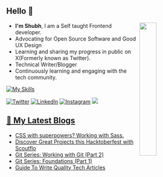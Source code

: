 ## Hello 👋 

<img width="30%" align='right' src="https://i.giphy.com/media/10IEUy0f5V3WLu/giphy.webp">

<!-- Introduction -->
- **I'm Shubh**, I am a Self taught Frontend developer.
- Advocating for Open Source Software and Good UX Design 
- Learning and sharing my progress in public on X(Formerly known as Twitter).</a>
- Technical Writer/Blogger
- Continuously learning and engaging with the tech community.

<!-- My Skills -->
[![My Skills](https://skillicons.dev/icons?i=html,css,sass,bootstrap,tailwind,js,bash,git,figma,netlify,vscode,xd&perline=6)](https://skillicons.dev)

<!-- Socials stats -->
[![Twitter](https://img.shields.io/badge/Twitter-%231DA1F2.svg?logo=Twitter&logoColor=white)](https://twitter.com/shubhstwt)  [![LinkedIn](https://img.shields.io/badge/LinkedIn-%230077B5.svg?logo=linkedin&logoColor=white)](https://linkedin.com/in/shubhsharma19)
[![Instagram](https://img.shields.io/badge/Instagram-%23E4405F.svg?logo=Instagram&logoColor=white)](https://instagram.com/shubhsig)
<a href="https://ko-fi.com/shubhsharma19"><img src="https://img.shields.io/badge/buy%20me%20a-coffee-orange?style=flat&logo=ko-fi">

  
<!-- My blogs -->
## 📕 My Latest Blogs
<!-- BLOG-POST-LIST:START -->
- [CSS with superpowers? Working with Sass.](https://shubhsharma19.hashnode.dev/css-with-superpowers-sass)
- [Discover Great Projects this Hacktoberfest with Scoutflo](https://shubhsharma19.hashnode.dev/discover-great-projects-this-hacktoberfest-with-scoutflo)
- [Git Series: Working with Git &lpar;Part 2&rpar;](https://shubhsharma19.hashnode.dev/working-with-git)
- [Git Series: Foundations &lpar;Part 1&rpar;](https://shubhsharma19.hashnode.dev/git-foundations)
- [Guide To Write Quality Tech Articles](https://shubhsharma19.hashnode.dev/guide-to-write-quality-tech-articles)
<!-- BLOG-POST-LIST:END -->
